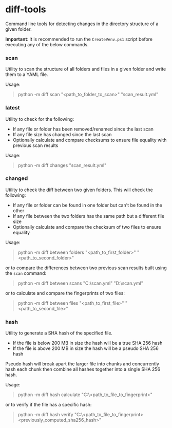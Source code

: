# diff-tools
Command line tools for detecting changes in the directory structure of a given folder.

**Important**: It is recommended to run the `CreateVenv.ps1` script before executing any of the below commands.

### scan
Utility to scan the structure of all folders and files in a given folder and write them to a YAML file.

Usage:
> python -m diff scan "<path_to_folder_to_scan>" "scan_result.yml"

### latest
Utility to check for the following:
* If any file or folder has been removed/renamed since the last scan
* If any file size has changed since the last scan
* Optionally calculate and compare checksums to ensure file equality with previous scan results

Usage:
> python -m diff changes "scan_result.yml"

### changed
Utility to check the diff between two given folders. This will check the following:
* If any file or folder can be found in one folder but can't be found in the other
* If any file between the two folders has the same path but a different file size
* Optionally calculate and compare the checksum of two files to ensure equality

Usage:
> python -m diff between folders "<path_to_first_folder>" "<path_to_second_folder>"

or to compare the differences between two previous scan results built using the `scan` command:
> python -m diff between scans "C:\\scan.yml" "D:\\scan.yml"

or to calculate and compare the fingerprints of two files:
> python -m diff between files "<path_to_first_file>" "<path_to_second_file>"


### hash
Utility to generate a SHA hash of the specified file.
* If the file is below 200 MB in size the hash will be a true SHA 256 hash
* If the file is above 200 MB in size the hash will be a pseudo SHA 256 hash 

Pseudo hash will break apart the larger file into chunks and concurrently hash each chunk then combine all hashes
together into a single SHA 256 hash.

Usage:
> python -m diff hash calculate "C:\\<path_to_file_to_fingerprint>"

or to verify if the file has a specific hash:
> python -m diff hash verify "C:\\<path_to_file_to_fingerprint> <previously_computed_sha256_hash>"